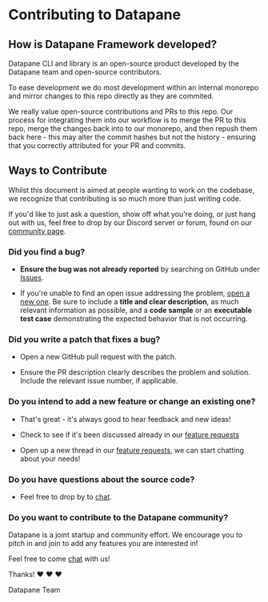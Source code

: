 # Contributing to Datapane

## How is Datapane Framework developed?

Datapane CLI and library is an open-source product developed by the Datapane team and open-source contributors.

To ease development we do most development within an internal monorepo and mirror changes to this repo directly as they are commited.

We really value open-source contributions and PRs to this repo. Our process for integrating them into our workflow is to merge the PR to this repo,
merge the changes back into to our monorepo, and then repush them back here - this may alter the commit hashes but not the history - ensuring that you correctly attributed for your PR and commits.

## Ways to Contribute

Whilst this document is aimed at people wanting to work on the codebase, we recognize
that contributing is so much more than just writing code.

If you'd like to just ask a question, show off what you're doing, or just hang out with us,
feel free to drop by our Discord server or forum, found on our [community page][community-page].

### Did you find a bug?

- **Ensure the bug was not already reported** by searching on GitHub under [Issues](https://github.com/datapane/datapane/issues).

- If you're unable to find an open issue addressing the problem, [open a new one](https://github.com/datapane/datapane/issues/new). Be sure to include a **title and clear description**, as much relevant information as possible, and a **code sample** or an **executable test case** demonstrating the expected behavior that is not occurring.

### Did you write a patch that fixes a bug?

- Open a new GitHub pull request with the patch.

- Ensure the PR description clearly describes the problem and solution. Include the relevant issue number, if applicable.

### Do you intend to add a new feature or change an existing one?

- That's great - it's always good to hear feedback and new ideas!

- Check to see if it's been discussed already in our [feature requests][feature requests]

- Open up a new thread in our [feature requests][feature requests], we can start chatting about your needs!

### Do you have questions about the source code?

- Feel free to drop by to [chat][chat].

### Do you want to contribute to the Datapane community?

Datapane is a joint startup and community effort. We encourage you to pitch in and join to add any features you are interested in!

Feel free to come [chat][chat] with us!

Thanks! :heart: :heart: :heart:

Datapane Team

[community-page]: https://datapane.com/community
[chat]: https://chat.datapane.com/
[feature requests]: https://datapane.nolt.io/
